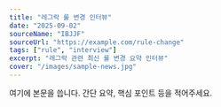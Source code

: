 ```yaml
---
title: "레그락 룰 변경 인터뷰"
date: "2025-09-02"
sourceName: "IBJJF"
sourceUrl: "https://example.com/rule-change"
tags: ["rule", "interview"]
excerpt: "레그락 관련 최신 룰 변경 요약 인터뷰"
cover: "/images/sample-news.jpg"
---
```

여기에 본문을 씁니다. 간단 요약, 핵심 포인트 등을 적어주세요.
